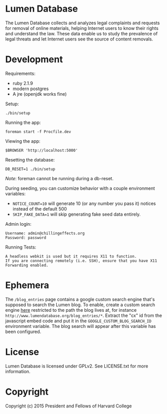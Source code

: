 Lumen Database
================

The Lumen Database collects and analyzes legal complaints and requests for removal of online materials, helping Internet users to know their rights and understand the law. These data enable us to study the prevalence of legal threats and let Internet users see the source of content removals.

Development
===========

Requirements:

* ruby 2.1.9
* modern postgres
* A jre (openjdk works fine)

Setup:

    ./bin/setup

Running the app:

    foreman start -f Procfile.dev

Viewing the app:

    $BROWSER 'http://localhost:5000'

Resetting the database:

    DB_RESET=1 ./bin/setup

*Note*: foreman cannot be running during a db-reset.

During seeding, you can customize behavior with a couple environment variables:

* `NOTICE_COUNT=10` will generate 10 (or any number you pass it) notices
  instead of the default 500
* `SKIP_FAKE_DATA=1` will skip generating fake seed data entirely.

Admin login:

    Username: admin@chillingeffects.org
    Password: password

Running Tests:

    A headless webkit is used but it requires X11 to function.
    If you are connecting remotely (i.e. SSH), ensure that you have X11 Forwarding enabled.

Ephemera
========

The `/blog_entries` page contains a google custom search engine that's supposed
to search the Lumen blog. To enable, create a custom search engine
[here](https://www.google.com/cse/create/new) restricted to the path the blog
lives at, for instance `http://www.lumendatabase.org/blog_entries/*`. Extract
the "cx" id from the javascript embed code and put it in the
`GOOGLE_CUSTOM_BLOG_SEARCH_ID` environment variable. The blog search will
appear after this variable has been configured.

License
=======

Lumen Database is licensed under GPLv2. See LICENSE.txt for more information.

Copyright
=========

Copyright (c) 2015 President and Fellows of Harvard College
